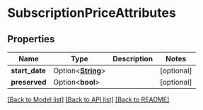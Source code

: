 # SubscriptionPriceAttributes

## Properties

Name | Type | Description | Notes
------------ | ------------- | ------------- | -------------
**start_date** | Option<[**String**](string.md)> |  | [optional]
**preserved** | Option<**bool**> |  | [optional]

[[Back to Model list]](../README.md#documentation-for-models) [[Back to API list]](../README.md#documentation-for-api-endpoints) [[Back to README]](../README.md)


